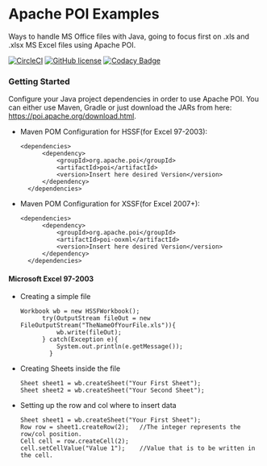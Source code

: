 
# Apache POI Examples
Ways to handle MS Office files with Java, going to focus first on .xls and .xlsx MS Excel files using Apache POI.

[![CircleCI](https://img.shields.io/circleci/project/github/jameshell/apachePoiExamples.svg)](https://circleci.com/gh/jameshell/apachePoiExamples) [![GitHub license](https://img.shields.io/github/license/mashape/apistatus.svg)](https://github.com/jameshell/apachePoiExamples) [![Codacy Badge](https://api.codacy.com/project/badge/Grade/471df0437bf2478fb9e857f1085b7b64)](https://www.codacy.com/app/jameshell/apachePoiExamples?utm_source=github.com&amp;utm_medium=referral&amp;utm_content=jameshell/apachePoiExamples&amp;utm_campaign=Badge_Grade)
### Getting Started
Configure your Java project dependencies in order to use Apache POI. You can either use Maven, Gradle or just download the JARs from here: https://poi.apache.org/download.html.

- Maven POM Configuration for HSSF(for Excel 97-2003):

  ```
  <dependencies>
        <dependency>
            <groupId>org.apache.poi</groupId>
            <artifactId>poi</artifactId>
            <version>Insert here desired Version</version>
        </dependency>
    </dependencies>
  ```
  
- Maven POM Configuration for XSSF(for Excel 2007+):

  ```
  <dependencies>
        <dependency>
            <groupId>org.apache.poi</groupId>
            <artifactId>poi-ooxml</artifactId>
            <version>Insert here desired Version</version>
        </dependency>
    </dependencies>
  ```

#### Microsoft Excel 97-2003
- Creating a simple file

  ```
  Workbook wb = new HSSFWorkbook(); 
        try(OutputStream fileOut = new FileOutputStream("TheNameOfYourFile.xls")){
            wb.write(fileOut);  
        } catch(Exception e){
            System.out.println(e.getMessage());
          }   
  ```
  
- Creating Sheets inside the file
  ```
  Sheet sheet1 = wb.createSheet("Your First Sheet");  
  Sheet sheet2 = wb.createSheet("Your Second Sheet");  
  ```
  
- Setting up the row and col where to insert data
  ```
  Sheet sheet1 = wb.createSheet("Your First Sheet"); 
  Row row = sheet1.createRow(2);   //The integer represents the row/col position.
  Cell cell = row.createCell(2);
  cell.setCellValue("Value 1");    //Value that is to be written in the cell.
  ```

